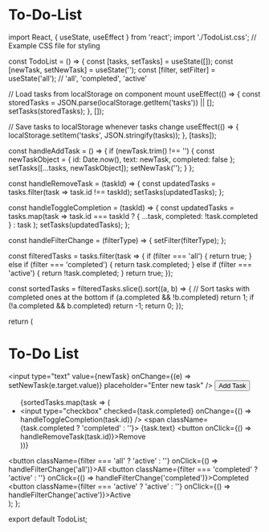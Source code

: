 # To-Do-List
import React, { useState, useEffect } from 'react';
import './TodoList.css'; // Example CSS file for styling

const TodoList = () => {
  const [tasks, setTasks] = useState([]);
  const [newTask, setNewTask] = useState('');
  const [filter, setFilter] = useState('all'); // 'all', 'completed', 'active'

  // Load tasks from localStorage on component mount
  useEffect(() => {
    const storedTasks = JSON.parse(localStorage.getItem('tasks')) || [];
    setTasks(storedTasks);
  }, []);

  // Save tasks to localStorage whenever tasks change
  useEffect(() => {
    localStorage.setItem('tasks', JSON.stringify(tasks));
  }, [tasks]);

  const handleAddTask = () => {
    if (newTask.trim() !== '') {
      const newTaskObject = { id: Date.now(), text: newTask, completed: false };
      setTasks([...tasks, newTaskObject]);
      setNewTask('');
    }
  };

  const handleRemoveTask = (taskId) => {
    const updatedTasks = tasks.filter(task => task.id !== taskId);
    setTasks(updatedTasks);
  };

  const handleToggleCompletion = (taskId) => {
    const updatedTasks = tasks.map(task =>
      task.id === taskId ? { ...task, completed: !task.completed } : task
    );
    setTasks(updatedTasks);
  };

  const handleFilterChange = (filterType) => {
    setFilter(filterType);
  };

  const filteredTasks = tasks.filter(task => {
    if (filter === 'all') {
      return true;
    } else if (filter === 'completed') {
      return task.completed;
    } else if (filter === 'active') {
      return !task.completed;
    }
    return true;
  });

  const sortedTasks = filteredTasks.slice().sort((a, b) => {
    // Sort tasks with completed ones at the bottom
    if (a.completed && !b.completed) return 1;
    if (!a.completed && b.completed) return -1;
    return 0;
  });

  return (
    <div className="todo-list">
      <h1>To-Do List</h1>
      <div className="add-task">
        <input
          type="text"
          value={newTask}
          onChange={(e) => setNewTask(e.target.value)}
          placeholder="Enter new task"
        />
        <button onClick={handleAddTask}>Add Task</button>
      </div>
      <div className="task-list">
        <ul>
          {sortedTasks.map(task => (
            <li key={task.id}>
              <input
                type="checkbox"
                checked={task.completed}
                onChange={() => handleToggleCompletion(task.id)}
              />
              <span className={task.completed ? 'completed' : ''}>
                {task.text}
              </span>
              <button onClick={() => handleRemoveTask(task.id)}>Remove</button>
            </li>
          ))}
        </ul>
      </div>
      <div className="filters">
        <button className={filter === 'all' ? 'active' : ''} onClick={() => handleFilterChange('all')}>All</button>
        <button className={filter === 'completed' ? 'active' : ''} onClick={() => handleFilterChange('completed')}>Completed</button>
        <button className={filter === 'active' ? 'active' : ''} onClick={() => handleFilterChange('active')}>Active</button>
      </div>
    </div>
  );
};

export default TodoList;
